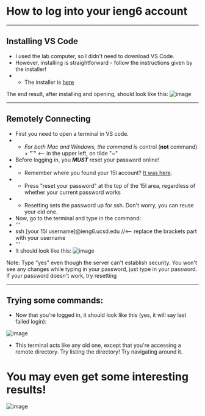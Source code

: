 # How to log into your ieng6 account

***

## Installing VS Code
- I used the lab computer, so I didn't need to download VS Code. 
- However, installing is straightforward - follow the instructions given by the installer!
- * The installer is [here](https://code.visualstudio.com/Download)

The end result, after installing and opening, should look like this:
![image](https://user-images.githubusercontent.com/43625295/215300187-897176f9-7cac-47fd-a93c-e6410cf71be9.png)


***

## Remotely Connecting
- First you need to open a terminal in VS code. 
-  * _For both Mac and Windows, the command is_ control (**not** command) + "\`" <-- in the upper left, on tilde "~"
- Before logging in, you _**MUST**_ reset your password online!
-  * Remember where you found your 15l account? [It was here](https://jpolitz.github.io/cse-15l-lab-report/index.html).
-  * Press "reset your password" at the top of the 15l area, regardless of whether your current password works
-  * Resetting sets the password up for ssh. Don't worry, you can reuse your old one.
- Now, go to the terminal and type in the command: 
- '''
- ssh [your 15l username]@ieng6.ucsd.edu //<-- replace the brackets part with your username
- '''
- It should look like this:
![image](https://user-images.githubusercontent.com/43625295/211910009-765fcbab-e838-42c1-b14a-3b1d8f6fdcc4.png)


Note: Type "yes" even though the server can't establish security. You won't see any changes while typing in your password, just type in your password. If your password doesn't work, try resetting


***


## Trying some commands:

- Now that you're logged in, it should look like this (yes, it will say last failed login):

![image](https://user-images.githubusercontent.com/43625295/211909592-bbaaec64-621c-46fd-b519-ea1a25589f7d.png)

- This terminal acts like any old one, except that you're accessing a remote directory. Try listing the directory! Try navigating around it.


# You may even get some interesting results!

![image](https://user-images.githubusercontent.com/43625295/211910481-b13246e6-585b-47e7-9620-ba6e7ef32b54.png)


